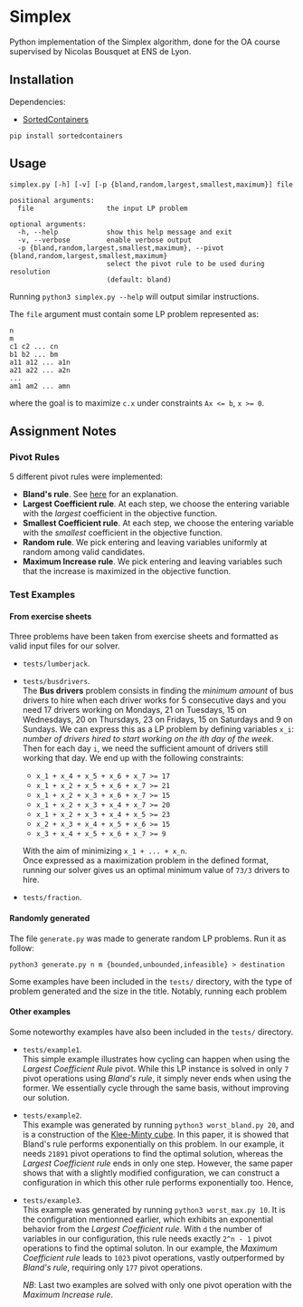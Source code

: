 # Simplex

Python implementation of the Simplex algorithm, done for the OA course supervised by Nicolas Bousquet at ENS de Lyon.

## Installation

Dependencies:
- [SortedContainers](http://www.grantjenks.com/docs/sortedcontainers/)

```
pip install sortedcontainers
```

## Usage

```
simplex.py [-h] [-v] [-p {bland,random,largest,smallest,maximum}] file

positional arguments:
  file                  the input LP problem

optional arguments:
  -h, --help            show this help message and exit
  -v, --verbose         enable verbose output
  -p {bland,random,largest,smallest,maximum}, --pivot {bland,random,largest,smallest,maximum}
                        select the pivot rule to be used during resolution
                        (default: bland)
```

Running `python3 simplex.py --help` will output similar instructions.

The `file` argument must contain some LP problem represented as:

```
n
m
c1 c2 ... cn
b1 b2 ... bm
a11 a12 ... a1n
a21 a22 ... a2n
...
am1 am2 ... amn
```

where the goal is to maximize `c.x` under constraints `Ax <= b`, `x >= 0`.

## Assignment Notes

### Pivot Rules
5 different pivot rules were implemented:
- **Bland's rule**. See [here](https://en.wikipedia.org/wiki/Bland's_rule) for an explanation.
- **Largest Coefficient rule**. At each step, we choose the entering variable with the *largest* coefficient in the objective function.
- **Smallest Coefficient rule**. At each step, we choose the entering variable with the *smallest* coefficient in the objective function.
- **Random rule**. We pick entering and leaving variables uniformly at random among valid candidates.
- **Maximum Increase rule**. We pick entering and leaving variables such that the increase is maximized in the objective function.

### Test Examples

#### From exercise sheets

Three problems have been taken from exercise sheets and formatted as valid input files for our solver.
- `tests/lumberjack`.

- `tests/busdrivers`.  
  The **Bus drivers** problem consists in finding the *minimum amount* of bus drivers to hire when each driver works for 5 consecutive days and you need 17 drivers working on Mondays, 21 on Tuesdays, 15 on Wednesdays, 20 on Thursdays, 23 on Fridays, 15 on Saturdays and 9 on Sundays.
  We can express this as a LP problem by defining variables `x_i`: *number of drivers hired to start working on the ith day of the week*.
  Then for each day `i`, we need the sufficient amount of drivers still working that day.
  We end up with the following constraints:

  - `x_1 + x_4 + x_5 + x_6 + x_7 >= 17`
  - `x_1 + x_2 + x_5 + x_6 + x_7 >= 21`
  - `x_1 + x_2 + x_3 + x_6 + x_7 >= 15`
  - `x_1 + x_2 + x_3 + x_4 + x_7 >= 20`
  - `x_1 + x_2 + x_3 + x_4 + x_5 >= 23`
  - `x_2 + x_3 + x_4 + x_5 + x_6 >= 15`
  - `x_3 + x_4 + x_5 + x_6 + x_7 >= 9`

  With the aim of minimizing `x_1 + ... + x_n`.  
  Once expressed as a maximization problem in the defined format, running our solver gives us an optimal minimum value of `73/3` drivers to hire.

- `tests/fraction`.

#### Randomly generated

The file `generate.py` was made to generate random LP problems. Run it as follow:

```
python3 generate.py n m {bounded,unbounded,infeasible} > destination
```

Some examples have been included in the `tests/` directory, with the type of problem generated and the size in the title.
Notably, running each problem 

#### Other examples

Some noteworthy examples have also been included in the `tests/` directory.

- `tests/example1`.  
  This simple example illustrates how cycling can happen when using the *Largest Coefficient Rule* pivot.
  While this LP instance is solved in only `7` pivot operations using *Bland's rule*, it simply never ends when using the former. We essentially cycle through the same basis, without improving our solution.

- `tests/example2`.  
  This example was generated by running `python3 worst_bland.py 20`, and is a construction of the [Klee-Minty cube](http://users.uom.gr/~samaras/pdf/BC6.pdf).
  In this paper, it is showed that Bland's rule performs exponentially on this problem. In our example, it needs `21891` pivot operations to find the optimal solution, whereas the *Largest Coefficient rule* ends in only one step.
  However, the same paper shows that with a slightly modified configuration, we can construct a configuration in which this other rule performs exponentially too. Hence,

- `tests/example3`.  
  This example was generated by running `python3 worst_max.py 10`. It is the configuration mentionned earlier, which exhibits an exponential behavior from the *Largest Coefficient rule*. With `d` the number of variables in our configuration, this rule needs exactly `2^n - 1` pivot operations to find the optimal soluton. In our example, the *Maximum Coefficient rule* leads to `1023` pivot operations, vastly outperformed by *Bland's rule*, requiring only `177` pivot operations.

  *NB*: Last two examples are solved with only one pivot operation with the *Maximum Increase rule*.

